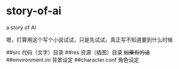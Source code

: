 story-of-ai
===========

a story of AI

嗯，打算用这个写个小说试试，只是先试试，真正写不知道要到什么时候

##src
代码（文字）目录
##res
资源（插图）目录 ~~如果有的话~~
##environment.ini
背景设定
##character.conf
角色设定

